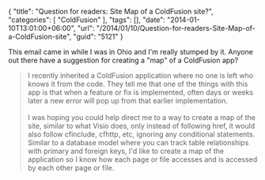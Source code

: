 {
	"title": "Question for readers: Site Map of a ColdFusion site?",
	"categories": [
		"ColdFusion"
	],
	"tags": [],
	"date": "2014-01-10T13:01:00+06:00",
	"url": "/2014/01/10/Question-for-readers-Site-Map-of-a-ColdFusion-site",
	"guid": "5121"
}

<p>
This email came in while I was in Ohio and I'm really stumped by it. Anyone out there have a suggestion for creating a "map" of a ColdFusion app?
</p>

<blockquote>
I recently inherited a ColdFusion application where no one is left who knows it from the code.  They tell me that one of the things with this app is that when a feature or fix is implemented, often days or weeks later a new error will pop up from that earlier implementation.
<br/><br/>
I was hoping you could help direct me to a way to create a map of the site, similar to what Visio does, only instead of following href, it would also follow cfinclude, cfhttp, etc, ignoring any conditional statements.  Similar to a database model where you can track table relationships with primary and foreign keys, I'd like to create a map of the application so I know how each page or file accesses and is accessed by each other page or file.
</blockquote>